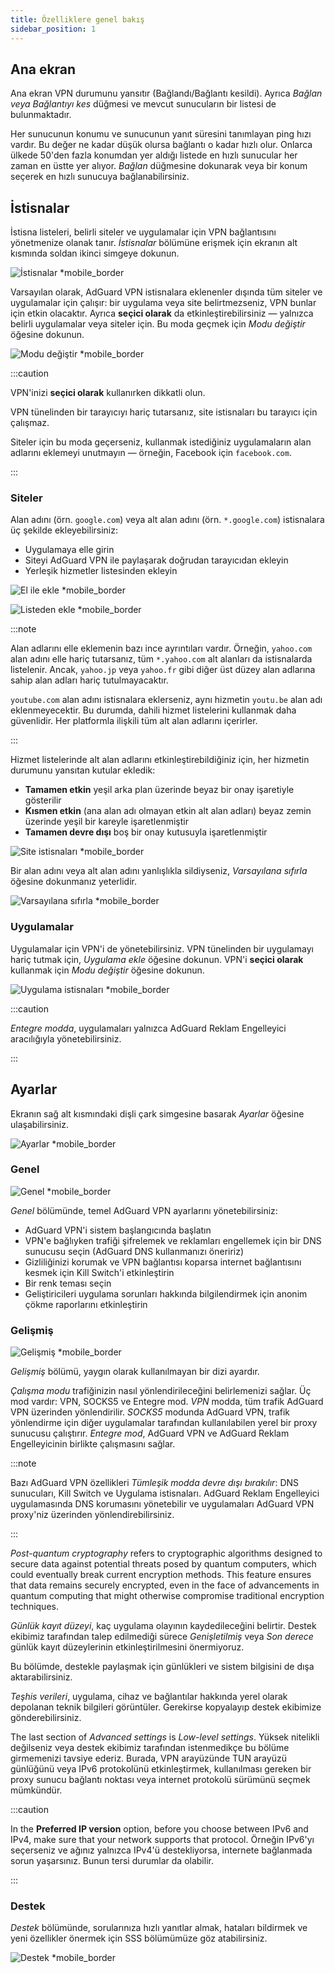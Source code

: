 ```yaml
---
title: Özelliklere genel bakış
sidebar_position: 1
---
```


## Ana ekran

Ana ekran VPN durumunu yansıtır (Bağlandı/Bağlantı kesildi). Ayrıca *Bağlan veya Bağlantıyı kes* düğmesi ve mevcut sunucuların bir listesi de bulunmaktadır.

Her sunucunun konumu ve sunucunun yanıt süresini tanımlayan ping hızı vardır. Bu değer ne kadar düşük olursa bağlantı o kadar hızlı olur. Onlarca ülkede 50'den fazla konumdan yer aldığı listede en hızlı sunucular her zaman en üstte yer alıyor. *Bağlan* düğmesine dokunarak veya bir konum seçerek en hızlı sunucuya bağlanabilirsiniz.

## İstisnalar

İstisna listeleri, belirli siteler ve uygulamalar için VPN bağlantısını yönetmenize olanak tanır. *İstisnalar* bölümüne erişmek için ekranın alt kısmında soldan ikinci simgeye dokunun.

![İstisnalar *mobile_border](https://cdn.adguard-vpn.com/content/kb/vpn/android/exclusions.jpg)

Varsayılan olarak, AdGuard VPN istisnalara eklenenler dışında tüm siteler ve uygulamalar için çalışır: bir uygulama veya site belirtmezseniz, VPN bunlar için etkin olacaktır. Ayrıca **seçici olarak** da etkinleştirebilirsiniz — yalnızca belirli uygulamalar veya siteler için. Bu moda geçmek için *Modu değiştir* öğesine dokunun.

![Modu değiştir *mobile_border](https://cdn.adguard-vpn.com/content/kb/vpn/android/change_mode.jpg)

:::caution

VPN'inizi **seçici olarak** kullanırken dikkatli olun.

VPN tünelinden bir tarayıcıyı hariç tutarsanız, site istisnaları bu tarayıcı için çalışmaz.

Siteler için bu moda geçerseniz, kullanmak istediğiniz uygulamaların alan adlarını eklemeyi unutmayın — örneğin, Facebook için `facebook.com`.

:::

### Siteler

Alan adını (örn. `google.com`) veya alt alan adını (örn. `*.google.com`) istisnalara üç şekilde ekleyebilirsiniz:

- Uygulamaya elle girin
- Siteyi AdGuard VPN ile paylaşarak doğrudan tarayıcıdan ekleyin
- Yerleşik hizmetler listesinden ekleyin

![El ile ekle *mobile_border](https://cdn.adguard-vpn.com/content/kb/vpn/android/manually.jpg)

![Listeden ekle *mobile_border](https://cdn.adguard-vpn.com/content/kb/vpn/android/from_list.jpg)

:::note

Alan adlarını elle eklemenin bazı ince ayrıntıları vardır. Örneğin, `yahoo.com` alan adını elle hariç tutarsanız, tüm `*.yahoo.com` alt alanları da istisnalarda listelenir. Ancak, `yahoo.jp` veya `yahoo.fr` gibi diğer üst düzey alan adlarına sahip alan adları hariç tutulmayacaktır.

`youtube.com` alan adını istisnalara eklerseniz, aynı hizmetin `youtu.be` alan adı eklenmeyecektir. Bu durumda, dahili hizmet listelerini kullanmak daha güvenlidir. Her platformla ilişkili tüm alt alan adlarını içerirler.

:::

Hizmet listelerinde alt alan adlarını etkinleştirebildiğiniz için, her hizmetin durumunu yansıtan kutular ekledik:

- **Tamamen etkin** yeşil arka plan üzerinde beyaz bir onay işaretiyle gösterilir
- **Kısmen etkin** (ana alan adı olmayan etkin alt alan adları) beyaz zemin üzerinde yeşil bir kareyle işaretlenmiştir
- **Tamamen devre dışı** boş bir onay kutusuyla işaretlenmiştir

![Site istisnaları *mobile_border](https://cdn.adguard-vpn.com/content/kb/vpn/android/websites.png)

Bir alan adını veya alt alan adını yanlışlıkla sildiyseniz, *Varsayılana sıfırla* öğesine dokunmanız yeterlidir.

![Varsayılana sıfırla *mobile_border](https://cdn.adguard-vpn.com/content/kb/vpn/android/reset.jpg)

### Uygulamalar

Uygulamalar için VPN'i de yönetebilirsiniz. VPN tünelinden bir uygulamayı hariç tutmak için, *Uygulama ekle* öğesine dokunun. VPN'i **seçici olarak** kullanmak için *Modu değiştir* öğesine dokunun.

![Uygulama istisnaları *mobile_border](https://cdn.adguard-vpn.com/content/kb/vpn/android/apps.jpg)

:::caution

*Entegre modda*, uygulamaları yalnızca AdGuard Reklam Engelleyici aracılığıyla yönetebilirsiniz.

:::

## Ayarlar

Ekranın sağ alt kısmındaki dişli çark simgesine basarak *Ayarlar* öğesine ulaşabilirsiniz.

![Ayarlar *mobile_border](https://cdn.adguard-vpn.com/content/kb/vpn/android/settings.jpg)

### Genel

![Genel *mobile_border](https://cdn.adguard-vpn.com/content/kb/vpn/android/general.jpg)

*Genel* bölümünde, temel AdGuard VPN ayarlarını yönetebilirsiniz:

- AdGuard VPN'i sistem başlangıcında başlatın
- VPN'e bağlıyken trafiği şifrelemek ve reklamları engellemek için bir DNS sunucusu seçin (AdGuard DNS kullanmanızı öneririz)
- Gizliliğinizi korumak ve VPN bağlantısı koparsa internet bağlantısını kesmek için Kill Switch'i etkinleştirin
- Bir renk teması seçin
- Geliştiricileri uygulama sorunları hakkında bilgilendirmek için anonim çökme raporlarını etkinleştirin

### Gelişmiş

![Gelişmiş *mobile_border](https://cdn.adtidy.org/blog/new/mbc4icryptoon.png)

*Gelişmiş* bölümü, yaygın olarak kullanılmayan bir dizi ayardır.

*Çalışma modu* trafiğinizin nasıl yönlendirileceğini belirlemenizi sağlar. Üç mod vardır: VPN, SOCKS5 ve Entegre mod. *VPN* modda, tüm trafik AdGuard VPN üzerinden yönlendirilir. *SOCKS5* modunda AdGuard VPN, trafik yönlendirme için diğer uygulamalar tarafından kullanılabilen yerel bir proxy sunucusu çalıştırır. *Entegre mod*, AdGuard VPN ve AdGuard Reklam Engelleyicinin birlikte çalışmasını sağlar.

:::note

Bazı AdGuard VPN özellikleri *Tümleşik modda devre dışı bırakılır*: DNS sunucuları, Kill Switch ve Uygulama istisnaları. AdGuard Reklam Engelleyici uygulamasında DNS korumasını yönetebilir ve uygulamaları AdGuard VPN proxy'niz üzerinden yönlendirebilirsiniz.

:::

*Post-quantum cryptography* refers to cryptographic algorithms designed to secure data against potential threats posed by quantum computers, which could eventually break current encryption methods. This feature ensures that data remains securely encrypted, even in the face of advancements in quantum computing that might otherwise compromise traditional encryption techniques.

*Günlük kayıt düzeyi*, kaç uygulama olayının kaydedileceğini belirtir. Destek ekibimiz tarafından talep edilmediği sürece *Genişletilmiş* veya *Son derece* günlük kayıt düzeylerinin etkinleştirilmesini önermiyoruz.

Bu bölümde, destekle paylaşmak için günlükleri ve sistem bilgisini de dışa aktarabilirsiniz.

*Teşhis verileri*, uygulama, cihaz ve bağlantılar hakkında yerel olarak depolanan teknik bilgileri görüntüler. Gerekirse kopyalayıp destek ekibimize gönderebilirsiniz.

The last section of *Advanced settings* is *Low-level settings*. Yüksek nitelikli değilseniz veya destek ekibimiz tarafından istenmedikçe bu bölüme girmemenizi tavsiye ederiz. Burada, VPN arayüzünde TUN arayüzü günlüğünü veya IPv6 protokolünü etkinleştirmek, kullanılması gereken bir proxy sunucu bağlantı noktası veya internet protokolü sürümünü seçmek mümkündür.

:::caution

In the **Preferred IP version** option, before you choose between IPv6 and IPv4, make sure that your network supports that protocol. Örneğin IPv6'yı seçerseniz ve ağınız yalnızca IPv4'ü destekliyorsa, internete bağlanmada sorun yaşarsınız. Bunun tersi durumlar da olabilir.

:::

### Destek

*Destek* bölümünde, sorularınıza hızlı yanıtlar almak, hataları bildirmek ve yeni özellikler önermek için SSS bölümümüze göz atabilirsiniz.

![Destek *mobile_border](https://cdn.adguard-vpn.com/content/kb/vpn/android/support.jpg)
